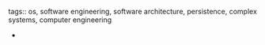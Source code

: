 tags:: os, software engineering, software architecture, persistence, complex systems, computer engineering

-